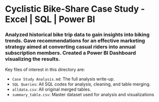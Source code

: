 # Cyclistic Bike-Share Case Study - Excel | SQL | Power BI
### Analyzed historical bike trip data to gain insights into biking trends. Gave recommendations for an effective marketing strategy aimed at converting casual riders into annual subscription members. Created a Power BI Dashboard visualizing the results.
Key files of interest in this directory are:

* `Case Study Analysis.md`: The full analysis write-up.
* `SQL Queries`: All SQL codes for analysis, cleaning, and table merging. 
* `alldata.csv`: All original merged tables.
* `summary_table.csv`: Master dataset used for analysis and visualizations
  
